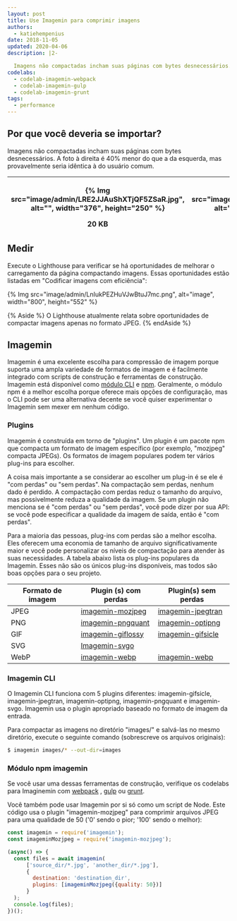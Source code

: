```yaml
---
layout: post
title: Use Imagemin para comprimir imagens
authors:
  - katiehempenius
date: 2018-11-05
updated: 2020-04-06
description: |2-

  Imagens não compactadas incham suas páginas com bytes desnecessários. Execute o Lighthouse para verificar se há oportunidades de melhorar o carregamento da página compactando imagens.
codelabs:
  - codelab-imagemin-webpack
  - codelab-imagemin-gulp
  - codelab-imagemin-grunt
tags:
  - performance
---
```


## Por que você deveria se importar?

Imagens não compactadas incham suas páginas com bytes desnecessários. A foto à direita é 40% menor do que a da esquerda, mas provavelmente seria idêntica à do usuário comum.

<div class="table-wrapper scrollbar">
  <table>
    <thead>
      <tr>
        <th>
<p>{% Img src="image/admin/LRE2JJAuShXTjQF5ZSaR.jpg", alt="", width="376", height="250" %}</p> 20 KB</th>
        <th>
<p>{% Img src="image/admin/u9hncwN4TsT7zw2ObU10.jpg", alt="", width="376", height="250" %}</p> 12 KB</th>
      </tr>
    </thead>
    <tbody></tbody>
  </table>
</div>

## Medir

Execute o Lighthouse para verificar se há oportunidades de melhorar o carregamento da página compactando imagens. Essas oportunidades estão listadas em "Codificar imagens com eficiência":

{% Img src="image/admin/LnIukPEZHuVJwBtuJ7mc.png", alt="image", width="800", height="552" %}

{% Aside %} O Lighthouse atualmente relata sobre oportunidades de compactar imagens apenas no formato JPEG. {% endAside %}

## Imagemin

Imagemin é uma excelente escolha para compressão de imagem porque suporta uma ampla variedade de formatos de imagem e é facilmente integrado com scripts de construção e ferramentas de construção. Imagemin está disponível como [módulo CLI](https://www.npmjs.com/package/imagemin) e [npm](https://github.com/imagemin/imagemin-cli). Geralmente, o módulo npm é a melhor escolha porque oferece mais opções de configuração, mas o CLI pode ser uma alternativa decente se você quiser experimentar o Imagemin sem mexer em nenhum código.

### Plugins

Imagemin é construída em torno de "plugins". Um plugin é um pacote npm que compacta um formato de imagem específico (por exemplo, "mozjpeg" compacta JPEGs). Os formatos de imagem populares podem ter vários plug-ins para escolher.

A coisa mais importante a se considerar ao escolher um plug-in é se ele é "com perdas" ou "sem perdas". Na compactação sem perdas, nenhum dado é perdido. A compactação com perdas reduz o tamanho do arquivo, mas possivelmente reduza a qualidade da imagem. Se um plugin não menciona se é "com perdas" ou "sem perdas", você pode dizer por sua API: se você pode especificar a qualidade da imagem de saída, então é "com perdas".

Para a maioria das pessoas, plug-ins com perdas são a melhor escolha. Eles oferecem uma economia de tamanho de arquivo significativamente maior e você pode personalizar os níveis de compactação para atender às suas necessidades. A tabela abaixo lista os plug-ins populares da Imagemin. Esses não são os únicos plug-ins disponíveis, mas todos são boas opções para o seu projeto.

<div class="table-wrapper scrollbar">
  <table>
    <thead>
      <tr>
        <th>Formato de imagem</th>
        <th>Plugin (s) com perdas</th>
        <th>Plugin(s) sem perdas</th>
      </tr>
    </thead>
    <tbody>
      <tr>
        <td>JPEG</td>
        <td><a href="https://www.npmjs.com/package/imagemin-mozjpeg">imagemin-mozjpeg</a></td>
        <td><a href="https://www.npmjs.com/package/imagemin-jpegtran">imagemin-jpegtran</a></td>
      </tr>
      <tr>
        <td>PNG</td>
        <td><a href="https://www.npmjs.com/package/imagemin-pngquant">imagemin-pngquant</a></td>
        <td><a href="https://www.npmjs.com/package/imagemin-optipng">imagemin-optipng</a></td>
      </tr>
      <tr>
        <td>GIF</td>
        <td><a href="https://www.npmjs.com/package/imagemin-giflossy">imagemin-giflossy</a></td>
        <td><a href="https://www.npmjs.com/package/imagemin-gifsicle">imagemin-gifsicle</a></td>
      </tr>
      <tr>
        <td>SVG</td>
        <td><a href="https://www.npmjs.com/package/imagemin-svgo">Imagemin-svgo</a></td>
        <td></td>
      </tr>
      <tr>
        <td>WebP</td>
        <td><a href="https://www.npmjs.com/package/imagemin-webp">imagemin-webp</a></td>
        <td><a href="https://www.npmjs.com/package/imagemin-webp">imagemin-webp</a></td>
      </tr>
    </tbody>
  </table>
</div>

### Imagemin CLI

O Imagemin CLI funciona com 5 plugins diferentes: imagemin-gifsicle, imagemin-jpegtran, imagemin-optipng, imagemin-pngquant e imagemin-svgo. Imagemin usa o plugin apropriado baseado no formato de imagem da entrada.

Para compactar as imagens no diretório "images/" e salvá-las no mesmo diretório, execute o seguinte comando (sobrescreve os arquivos originais):

```bash
$ imagemin images/* --out-dir=images
```

### Módulo npm imagemin

Se você usar uma dessas ferramentas de construção, verifique os codelabs para Imaginemin com [webpack](/codelab-imagemin-webpack) , [gulp](/codelab-imagemin-gulp) ou [grunt](/codelab-imagemin-grunt).

Você também pode usar Imagemin por si só como um script de Node. Este código usa o plugin "imagemin-mozjpeg" para comprimir arquivos JPEG para uma qualidade de 50 ('0' sendo o pior; '100' sendo o melhor):

```js
const imagemin = require('imagemin');
const imageminMozjpeg = require('imagemin-mozjpeg');

(async() => {
  const files = await imagemin(
      ['source_dir/*.jpg', 'another_dir/*.jpg'],
      {
        destination: 'destination_dir',
        plugins: [imageminMozjpeg({quality: 50})]
      }
  );
  console.log(files);
})();
```
